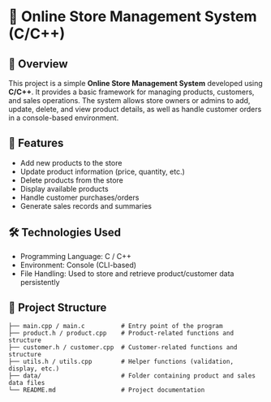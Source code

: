 # 🛒 Online Store Management System (C/C++)

## 📌 Overview

This project is a simple **Online Store Management System** developed using **C/C++**. It provides a basic framework for managing products, customers, and sales operations. The system allows store owners or admins to add, update, delete, and view product details, as well as handle customer orders in a console-based environment.

## 🎯 Features

- Add new products to the store
- Update product information (price, quantity, etc.)
- Delete products from the store
- Display available products
- Handle customer purchases/orders
- Generate sales records and summaries

## 🛠️ Technologies Used

- Programming Language: C / C++
- Environment: Console (CLI-based)
- File Handling: Used to store and retrieve product/customer data persistently

## 📁 Project Structure

```plaintext
├── main.cpp / main.c          # Entry point of the program
├── product.h / product.cpp    # Product-related functions and structure
├── customer.h / customer.cpp  # Customer-related functions and structure
├── utils.h / utils.cpp        # Helper functions (validation, display, etc.)
├── data/                      # Folder containing product and sales data files
└── README.md                  # Project documentation
